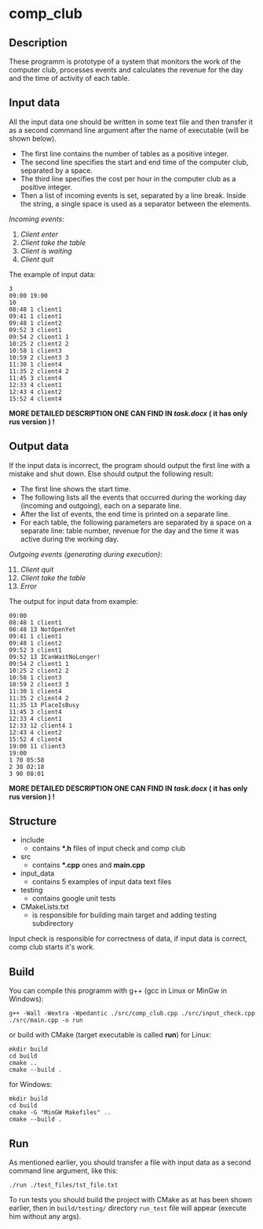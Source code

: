 # comp_club

## Description
These programm is prototype of a system that monitors the work of the computer club, processes events and calculates the revenue for the day and the time of activity of each table.

## Input data
All the input data one should be written in some text file and then transfer it as a second command line argument after the name of executable (will be shown below).

* The first line contains the number of tables as a positive integer.
* The second line specifies the start and end time of the computer club, separated by a space.
* The third line specifies the cost per hour in the computer club as a positive integer.
* Then a list of incoming events is set, separated by a line break. Inside the string, a single space is used as a separator between the elements. 

_Incoming events_:
1. _Client enter_
2. _Client take the table_
3. _Client is waiting_
4. _Client quit_

The example of input data:
```
3
09:00 19:00
10
08:48 1 client1
09:41 1 client1
09:48 1 client2
09:52 3 client1
09:54 2 client1 1
10:25 2 client2 2
10:58 1 client3
10:59 2 client3 3
11:30 1 client4
11:35 2 client4 2
11:45 3 client4
12:33 4 client1
12:43 4 client2
15:52 4 client4
```

__MORE DETAILED DESCRIPTION ONE CAN FIND IN _task.docx_ ( it has only rus version ) !__

## Output data

If the input data is incorrect, the program should output the first line with a mistake and shut down. Else should output the following result:
* The first line shows the start time.
* The following lists all the events that occurred during the working day (incoming and outgoing), each on a separate line.
* After the list of events, the end time is printed on a separate line.
* For each table, the following parameters are separated by a space on a separate line: table number, revenue for the day and the time it was active during the working day.

_Outgoing events (generating during execution):_

11. _Client quit_
22. _Client take the table_
33. _Error_

The output for input data from example:
```
09:00
08:48 1 client1
08:48 13 NotOpenYet
09:41 1 client1
09:48 1 client2 
09:52 3 client1
09:52 13 ICanWaitNoLonger!
09:54 2 client1 1
10:25 2 client2 2
10:58 1 client3 
10:59 2 client3 3
11:30 1 client4
11:35 2 client4 2
11:35 13 PlaceIsBusy
11:45 3 client4
12:33 4 client1
12:33 12 client4 1
12:43 4 client2
15:52 4 client4
19:00 11 client3
19:00
1 70 05:58 
2 30 02:18
3 90 08:01 
```

__MORE DETAILED DESCRIPTION ONE CAN FIND IN _task.docx_ ( it has only rus version ) !__

## Structure
* include
  * contains __*.h__ files of input check and comp club
* src
    * contains __*.cpp__ ones and __main.cpp__
* input_data
  * contains 5 examples of input data text files
* testing
    * contains google unit tests
* CMakeLists.txt
    * is responsible for building main target and adding testing subdirectory

Input check is responsible for correctness of data, if input data is correct, comp club starts it's work.

## Build 
You can compile this programm with g++ (gcc in Linux or MinGw in Windows):
```
g++ -Wall -Wextra -Wpedantic ./src/comp_club.cpp ./src/input_check.cpp ./src/main.cpp -o run
```
or build with CMake (target executable is called __run__) for Linux:
```
mkdir build
cd build
cmake ..
cmake --build .
```
for Windows:
```
mkdir build
cd build
cmake -G "MinGW Makefiles" ..
cmake --build .
```

## Run
As mentioned earlier, you should transfer a file with input data as a second command line argument, like this:
```
./run ./test_files/tst_file.txt
```
To run tests you should build the project with CMake as at has been shown earlier, then in `build/testing/` directory `run_test` file will appear (execute him without any args).

